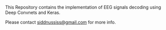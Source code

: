 This Repository contains the implementation of EEG signals decoding using Deep Convnets and Keras.

Please contact siddnussiss@gmail.com for more info.
